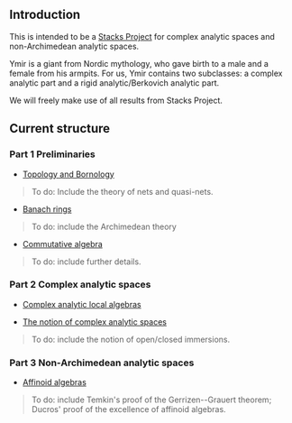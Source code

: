

## Introduction
This is intended to be a [Stacks Project](https://stacks.math.columbia.edu) for complex analytic spaces and non-Archimedean analytic spaces.

Ymir is a giant from Nordic mythology, who gave birth to a male and a female from his armpits. For us, Ymir contains two subclasses: a complex analytic part and a rigid analytic/Berkovich analytic part.

We will freely make use of all results from Stacks Project.
 

## Current structure

### Part 1 Preliminaries

- [Topology and Bornology](Topology-Bornology.pdf)

> To do: Include the theory of nets and quasi-nets.

- [Banach rings](Banach-Rings.pdf)

> To do: include the Archimedean theory

- [Commutative algebra](Commutative-Algebra.pdf)

> To do: include further details.

### Part 2 Complex analytic spaces

- [Complex analytic local algebras](Local-Algebras.pdf)

- [The notion of complex analytic spaces](Complex-Analytic-Spaces.pdf)

> To do: include the notion of open/closed immersions.

### Part 3 Non-Archimedean analytic spaces

- [Affinoid algebras](Affinoid-Algebras.pdf)

> To do: include Temkin's proof of the Gerrizen--Grauert theorem; Ducros' proof of the excellence of affinoid algebras.
